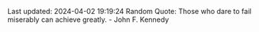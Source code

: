 Last updated: 2024-04-02 19:19:24
Random Quote: Those who dare to fail miserably can achieve greatly. - John F. Kennedy